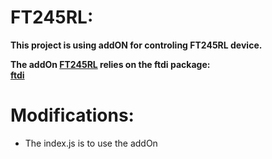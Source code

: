 # FT245RL:

**This project is using addON for controling FT245RL
device.**

**The addOn [FT245RL](https://github.com/doron-mil/node-FT245RL) 
relies on the ftdi package:  
[ftdi](https://github.com/thomaschaaf/node-ftdi)**


# Modifications:

* The index.js is to use the addOn


